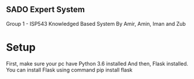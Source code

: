 ## SADO Expert System
Group 1 - ISP543 Knowledged Based System
By Amir, Amin, Iman and Zub

# Setup 
First, make sure your pc have Python 3.6 installed
And then, Flask installed. You can install Flask using command pip install flask